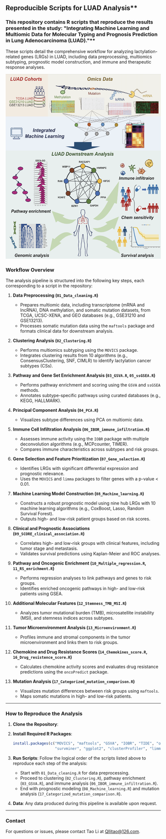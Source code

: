 ## Reproducible Scripts for LUAD Analysis**

### This repository contains R scripts that reproduce the results presented in the study: "Integrating Machine Learning and Multiomic Data for Molecular Typing and Prognosis Prediction in Lung Adenocarcinoma (LUAD)."**

These scripts detail the comprehensive workflow for analyzing lactylation-related genes (LRGs) in LUAD, including data preprocessing, multiomics subtyping, prognostic model construction, and immune and therapeutic response analyses.


<img src="abstract.png" width="600" height="600" />


### Workflow Overview

The analysis pipeline is structured into the following key steps, each corresponding to a script in the repository:

1. **Data Preprocessing (`01_Data_cleaning.R`)**
   - Prepares multiomic data, including transcriptome (mRNA and lncRNA), DNA methylation, and somatic mutation datasets, from TCGA, UCSC-XENA, and GEO databases (e.g., GSE31210 and GSE13213).
   - Processes somatic mutation data using the `maftools` package and formats clinical data for downstream analysis.

2. **Clustering Analysis (`02_Clustering.R`)**
   - Performs multiomics subtyping using the `MOVICS` package.
   - Integrates clustering results from 10 algorithms (e.g., ConsensusClustering, SNF, CIMLR) to identify lactylation cancer subtypes (CSs).

3. **Pathway and Gene Set Enrichment Analysis (`03_GSVA.R`, `05_ssGSEA.R`)**
   - Performs pathway enrichment and scoring using the `GSVA` and `ssGSEA` methods.
   - Annotates subtype-specific pathways using curated databases (e.g., KEGG, HALLMARK).

4. **Principal Component Analysis (`04_PCA.R`)**
   - Visualizes subtype differences using PCA on multiomic data.

5. **Immune Cell Infiltration Analysis (`06_IBOR_immune_infiltration.R`)**
   - Assesses immune activity using the `IOBR` package with multiple deconvolution algorithms (e.g., MCPcounter, TIMER).
   - Compares immune characteristics across subtypes and risk groups.

6. **Gene Selection and Feature Prioritization (`07_Gene_selection.R`)**
   - Identifies LRGs with significant differential expression and prognostic relevance.
   - Uses the `MOVICS` and `limma` packages to filter genes with a p-value < 0.01.

7. **Machine Learning Model Construction (`08_Machine_learning.R`)**
   - Constructs a robust prognostic model using nine hub LRGs with 10 machine learning algorithms (e.g., CoxBoost, Lasso, Random Survival Forest).
   - Outputs high- and low-risk patient groups based on risk scores.

8. **Clinical and Prognostic Associations (`09_SCORE_clinical_association.R`)**
   - Correlates high- and low-risk groups with clinical features, including tumor stage and metastasis.
   - Validates survival predictions using Kaplan-Meier and ROC analyses.

9. **Pathway and Oncogenic Enrichment (`10_Multiple_regression.R`, `11_RS_enrichment.R`)**
   - Performs regression analyses to link pathways and genes to risk groups.
   - Identifies enriched oncogenic pathways in high- and low-risk patients using GSEA.

10. **Additional Molecular Features (`12_Stemness_TMB_MSI.R`)**
    - Analyzes tumor mutational burden (TMB), microsatellite instability (MSI), and stemness indices across subtypes.

11. **Tumor Microenvironment Analysis (`13_Microenvironment.R`)**
    - Profiles immune and stromal components in the tumor microenvironment and links them to risk groups.

12. **Chemokine and Drug Resistance Scores (`14_Chemokines_score.R`, `16_Drug_resistence_score.R`)**
    - Calculates chemokine activity scores and evaluates drug resistance predictions using the `oncoPredict` package.

13. **Mutation Analysis (`17_Categorized_mutation_comparison.R`)**
    - Visualizes mutation differences between risk groups using `maftools`.
    - Maps somatic mutations in high- and low-risk patients.

---

### **How to Reproduce the Analysis**

1. **Clone the Repository**:

2. **Install Required R Packages**:
   ```R
   install.packages(c("MOVICS", "maftools", "GSVA", "IOBR", "TIDE", "oncoPredict", 
                      "survminer", "ggplot2", "clusterProfiler", "limma", "patchwork"))
   ```

3. **Run Scripts**:
   Follow the logical order of the scripts listed above to reproduce each step of the analysis:
   - Start with `01_Data_cleaning.R` for data preprocessing.
   - Proceed to clustering (`02_Clustering.R`), pathway enrichment (`03_GSVA.R`), and immune analysis (`06_IBOR_immune_infiltration.R`).
   - End with prognostic modeling (`08_Machine_learning.R`) and mutation analysis (`17_Categorized_mutation_comparison.R`).
   
4. **Data**: Any data produced during this pipeline is available upon request.



---

### **Contact**
For questions or issues, please contact Tao Li at Qllitao@126.com.


